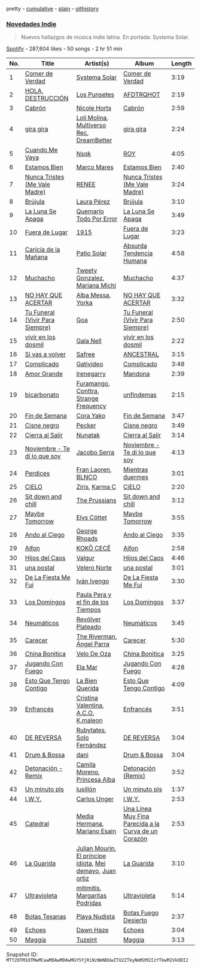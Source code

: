pretty - [cumulative](/playlists/cumulative/37i9dQZF1DXaaU1AaHpZeu.md) - [plain](/playlists/plain/37i9dQZF1DXaaU1AaHpZeu) - [githistory](https://github.githistory.xyz/mackorone/spotify-playlist-archive/blob/main/playlists/plain/37i9dQZF1DXaaU1AaHpZeu)

### [Novedades Indie](https://open.spotify.com/playlist/37i9dQZF1DXaaU1AaHpZeu)

> Nuevos hallazgos de música indie latina\. En portada: Systema Solar.

[Spotify](https://open.spotify.com/user/spotify) - 287,604 likes - 50 songs - 2 hr 51 min

| No. | Title | Artist(s) | Album | Length |
|---|---|---|---|---|
| 1 | [Comer de Verdad](https://open.spotify.com/track/0f3RqNf069JXO7UhQeuGd8) | [Systema Solar](https://open.spotify.com/artist/2fsQcmsoEVZD4EHZOzARdx) | [Comer de Verdad](https://open.spotify.com/album/13lLBcDbBKzL73MaaLFYux) | 3:19 |
| 2 | [HOLA, DESTRUCCIÓN](https://open.spotify.com/track/4kaIzl8NqkiQcAfwCRQ0Pn) | [Los Punsetes](https://open.spotify.com/artist/1jr0mAgIhKtTeKTZwk0HjF) | [AFDTRQHOT](https://open.spotify.com/album/7k4UzHlJWOKqaOMLe222z3) | 2:19 |
| 3 | [Cabrón](https://open.spotify.com/track/3s7va3f0Sxww7MgvqUpThW) | [Nicole Horts](https://open.spotify.com/artist/1PdyY069YiAkmKdnx6odux) | [Cabrón](https://open.spotify.com/album/0WYn2pJadzB9tiWzC4svkf) | 2:59 |
| 4 | [gira gira](https://open.spotify.com/track/1ODX26O4CVBskL5cB1fyc6) | [Loli Molina](https://open.spotify.com/artist/4mStQ3gsuRt6YDkloBov32), [Multiverso Rec](https://open.spotify.com/artist/4vfh7YNp9RCsbvotgivvGd), [DreamBetter](https://open.spotify.com/artist/71CeLiuIiNZFUTnhVrutGi) | [gira gira](https://open.spotify.com/album/0LYjttu2Sf8mbswQNRWMy6) | 2:24 |
| 5 | [Cuando Me Vaya](https://open.spotify.com/track/4BirB1m7itKqHLTvO2rfDW) | [Nsqk](https://open.spotify.com/artist/1jtvmXiemNFkPO11NMdjfu) | [ROY](https://open.spotify.com/album/40hEXrrbfFrriCUTOw4uRh) | 4:05 |
| 6 | [Estamos Bien](https://open.spotify.com/track/1VvnmpJBpaJ6LOObkwOg7C) | [Marco Mares](https://open.spotify.com/artist/5Eg5ZoZgXAa1Eit48sxoKQ) | [Estamos Bien](https://open.spotify.com/album/1kCf3v2NqFFTmQwRwlRe3G) | 2:40 |
| 7 | [Nunca Tristes \(Me Vale Madre\)](https://open.spotify.com/track/3LWay44eeYFEh27Gf1UA7J) | [RENEE](https://open.spotify.com/artist/2pbO2XyPJGWz2s0OZeD4pR) | [Nunca Tristes \(Me Vale Madre\)](https://open.spotify.com/album/5YoNvYemEqvFVdWicpjPe8) | 3:24 |
| 8 | [Brújula](https://open.spotify.com/track/3NcZFZYHwtvabsALQW5RWv) | [Laura Pérez](https://open.spotify.com/artist/6qkgKoO4G9KfVQZAUs3Q58) | [Brújula](https://open.spotify.com/album/7rIIkQ0FySrrsXpDGW7DVr) | 3:10 |
| 9 | [La Luna Se Apaga](https://open.spotify.com/track/1INaG3vTCaF15Rhm5Esoya) | [Quemarlo Todo Por Error](https://open.spotify.com/artist/2uBBnvNK2YBWL8Q4f4W8GG) | [La Luna Se Apaga](https://open.spotify.com/album/7oSHA7viiXVtPegxyd0ByU) | 3:49 |
| 10 | [Fuera de Lugar](https://open.spotify.com/track/5GsulKJKdlX0fplKL8xoCY) | [1915](https://open.spotify.com/artist/4jwnlVc9Lj5vMkL32978d1) | [Fuera de Lugar](https://open.spotify.com/album/7k7pDs1peFehrsg3sVZHKh) | 3:23 |
| 11 | [Caricia de la Mañana](https://open.spotify.com/track/4s7FaWWEChQGu4iVuuMeDQ) | [Patio Solar](https://open.spotify.com/artist/5vA7SVYlKJGW6NGkKaSEax) | [Absurda Tendencia Humana](https://open.spotify.com/album/4sW47TwyYQhIks1U4xyDIW) | 4:58 |
| 12 | [Muchacho](https://open.spotify.com/track/1fON4M2cJmL9zShE4CyPTt) | [Tweety Gonzalez](https://open.spotify.com/artist/2vs2HDZj2aUy872GXT9tO3), [Mariana Michi](https://open.spotify.com/artist/31eAzxn0H5U0iAzTokpYBR) | [Muchacho](https://open.spotify.com/album/7zg57PuVjEycWbC4h2kclc) | 4:37 |
| 13 | [NO HAY QUE ACERTAR](https://open.spotify.com/track/3ILMuK8X7CmK32DeUvYGIz) | [Alba Messa](https://open.spotify.com/artist/2ujAzSbsKeEIcaFsoSMMQs), [Yorka](https://open.spotify.com/artist/71bG6LIwKMYALxV8WuIezn) | [NO HAY QUE ACERTAR](https://open.spotify.com/album/1WlvIvx4EtmOJgG3I3tkZd) | 3:32 |
| 14 | [Tu Funeral \(Vivir Para Siempre\)](https://open.spotify.com/track/17WONA5OOL1xzBIBI7fuiQ) | [Goa](https://open.spotify.com/artist/1jj0qqazY8R9qnrGAKneIh) | [Tu Funeral \(Vivir Para Siempre\)](https://open.spotify.com/album/3wPzq1sfUne0VcMqaXBEiB) | 2:50 |
| 15 | [vivir en los dosmil](https://open.spotify.com/track/3WUlTT5mSRZNmPfbtkvwAS) | [Gala Nell](https://open.spotify.com/artist/4CVNESQIOFNvurriZVBarY) | [vivir en los dosmil](https://open.spotify.com/album/0XXM9pJOGUKNJHwiLkExak) | 2:22 |
| 16 | [Si vas a volver](https://open.spotify.com/track/2Zi5HWPwJ6GQuv7mz63utS) | [Safree](https://open.spotify.com/artist/11u8AlYmK5fmocR0s8qGgL) | [ANCESTRAL](https://open.spotify.com/album/5OWBmA3whAjgyypHpOCWN5) | 3:15 |
| 17 | [Complicado](https://open.spotify.com/track/5ixCPynyxWP4unw3Go7K0U) | [Gativideo](https://open.spotify.com/artist/4syvKWgnIigkaQdgF4NNZM) | [Complicado](https://open.spotify.com/album/0W4ZBqdN33Zdhh6k1yWTr1) | 3:48 |
| 18 | [Amor Grande](https://open.spotify.com/track/1XdC0YknBtQAMFMlLPk98D) | [Irenegarry](https://open.spotify.com/artist/5grzJI0lXUO8L4yMw6BwEB) | [Mandona](https://open.spotify.com/album/4WetkfSfJrrirUg6MXUjEL) | 2:39 |
| 19 | [bicarbonato](https://open.spotify.com/track/1BTPXtawT52wBN7djEr2mn) | [Furamango](https://open.spotify.com/artist/294HvfylPz4NgNtDddJ9ej), [Conttra](https://open.spotify.com/artist/0xRizCdjBtIyBeMCLDkcBg), [Strange Frequency](https://open.spotify.com/artist/5uj2Fb3Gbj083ASKjgMEpp) | [unfindemas](https://open.spotify.com/album/4MfD23reUg6U73t0IOOO3X) | 2:15 |
| 20 | [Fin de Semana](https://open.spotify.com/track/5yxMN1xhn6zH2HCjOEecGH) | [Cora Yako](https://open.spotify.com/artist/09un4iSHi0vAwjGBwvWiDm) | [Fin de Semana](https://open.spotify.com/album/7eqUFhcdJMROi1LdAq73gK) | 3:47 |
| 21 | [Cisne negro](https://open.spotify.com/track/1AfERZAElpSOcTGmTx3hgG) | [Pecker](https://open.spotify.com/artist/0iMUmxPO9u0zUYEhDeajy3) | [Cisne negro](https://open.spotify.com/album/2LJO31P7Mna7BqXMIYuyAg) | 3:49 |
| 22 | [Cierra al Salir](https://open.spotify.com/track/1vnw8aXNL4MAVc4G247w6V) | [Nunatak](https://open.spotify.com/artist/7wqxTrC9BtdVj2G6j9PP7z) | [Cierra al Salir](https://open.spotify.com/album/2VOFUAmbDdaCuECX2JCaSI) | 3:14 |
| 23 | [Noviembre \- Te di lo que soy](https://open.spotify.com/track/4NRSQzaRfIxnqQNARtCrvw) | [Jacobo Serra](https://open.spotify.com/artist/5IFxs1VwnOvPeRI0VpJt18) | [Noviembre \- Te di lo que soy](https://open.spotify.com/album/2k7UkreUFhdTV9U5mGxRBW) | 4:13 |
| 24 | [Perdices](https://open.spotify.com/track/4NQ5B1KHClfA6upTNApG5r) | [Fran Laoren](https://open.spotify.com/artist/2g1W9bFVmdIyxvktrdDiO4), [BLNCO](https://open.spotify.com/artist/0uyyPsii9AYIF6eu60pS4p) | [Mientras duermes](https://open.spotify.com/album/6Wmo7MhxU5HyLCBLzxOh4e) | 3:01 |
| 25 | [CiELO](https://open.spotify.com/track/3ENtenJ8VYQOgUgfTmdMQj) | [Ziris](https://open.spotify.com/artist/5Nn2PiwKStd9p9sCB6IyK9), [Karma C](https://open.spotify.com/artist/0o5CzIkmDyHMF4yG4CrAxh) | [CiELO](https://open.spotify.com/album/2h3taGncccCu4jJdFnqcIx) | 2:20 |
| 26 | [Sit down and chill](https://open.spotify.com/track/5yXk35z9dCYtRObvcuRW1B) | [The Prussians](https://open.spotify.com/artist/6qs9iCLV2ulKSOYRFMM0qp) | [Sit down and chill](https://open.spotify.com/album/0MNQB7iJgu3JvOWldz3q5q) | 3:12 |
| 27 | [Maybe Tomorrow](https://open.spotify.com/track/0SQfk2B6qbSkOn3nARn7Ug) | [Elys Cöttet](https://open.spotify.com/artist/5EhRCRB67Xe2Wo9xUk41p5) | [Maybe Tomorrow](https://open.spotify.com/album/70yNR5kvfg2buFD7SawGma) | 3:55 |
| 28 | [Ando al Ciego](https://open.spotify.com/track/0o905squ3VdFpVn5Zlq8hn) | [George Rhoads](https://open.spotify.com/artist/0UMwp0Y8VxfNpdMALNnd5y) | [Ando al Ciego](https://open.spotify.com/album/3oy9PTZQ1DXASStLGYrTK7) | 3:35 |
| 29 | [Aifon](https://open.spotify.com/track/3Ok5HfWRL3CssQVJho7ejp) | [KOKÔ CECÊ](https://open.spotify.com/artist/4MAPWlyF0tOgw8djPFLU9V) | [Aifon](https://open.spotify.com/album/0THoSCtMZks6QyVY1QqCTk) | 2:58 |
| 30 | [Hijos del Caos](https://open.spotify.com/track/1An0GOp9xClx25KrixYITZ) | [Valgur](https://open.spotify.com/artist/0HHh73DHIGrZjm3dADNdcH) | [Hijos del Caos](https://open.spotify.com/album/1usWrTGAVgx5GHT5Ld0SLt) | 4:46 |
| 31 | [una postal](https://open.spotify.com/track/5Kf7FyXqkOcA9IdY5Jc6wQ) | [Velero Norte](https://open.spotify.com/artist/6TBD2rLl4F6tIPF3oO62Ot) | [una postal](https://open.spotify.com/album/0RFeOtQkRU4Lwhj9hkZPDh) | 3:01 |
| 32 | [De La Fiesta Me Fui](https://open.spotify.com/track/1JNbZqazjs5IjgIYIgnZQl) | [Iván Ivengo](https://open.spotify.com/artist/4oiI7JbuL1TKEO6skc1B5x) | [De La Fiesta Me Fui](https://open.spotify.com/album/1HoURdfw74M38H8NPTHCBK) | 3:30 |
| 33 | [Los Domingos](https://open.spotify.com/track/7ArjPcNTIMIPTST10plFKV) | [Paula Pera y el fin de los Tiempos](https://open.spotify.com/artist/5zuGV6u9UobNW3KPGXui6o) | [Los Domingos](https://open.spotify.com/album/4pKMqz4Q8R1bIGCK41ilrt) | 3:37 |
| 34 | [Neumáticos](https://open.spotify.com/track/72cKV8a25RSFlIcr0KlpLM) | [Revólver Plateado](https://open.spotify.com/artist/73GjkmYVJJkhT0S4FweayO) | [Neumáticos](https://open.spotify.com/album/16NgzTFHxyzHmOWenuPzWx) | 3:45 |
| 35 | [Carecer](https://open.spotify.com/track/5lSefo6PD9JVGAWyDLLIs6) | [The Riverman](https://open.spotify.com/artist/2mh5dGS6AWdga9P6tTcwKe), [Ángel Parra](https://open.spotify.com/artist/1oQRtreZQfJBc7FOKCusl1) | [Carecer](https://open.spotify.com/album/6X6Jv4ET7iq5VLLBgOdV5L) | 5:30 |
| 36 | [China Bonitica](https://open.spotify.com/track/47IppQbPtTZdSKLKxNioY4) | [Velo De Oza](https://open.spotify.com/artist/1nh1tWk4ZqRPrl0XqICYgn) | [China Bonitica](https://open.spotify.com/album/1cuke5HCxAaSc49UD7uXhw) | 3:25 |
| 37 | [Jugando Con Fuego](https://open.spotify.com/track/1Eyoe64IS1MwtzpgaqZTIu) | [Ela Mar](https://open.spotify.com/artist/27xh2ax5bGkBUvfM9I8hGS) | [Jugando Con Fuego](https://open.spotify.com/album/7hrM4PRQSDv1Ua2fYOTnLq) | 4:28 |
| 38 | [Esto Que Tengo Contigo](https://open.spotify.com/track/6ts0Y5m6431qvNIBKJP9Es) | [La Bien Querida](https://open.spotify.com/artist/0Wn7tfH4rhaWTn8aMqSgh6) | [Esto Que Tengo Contigo](https://open.spotify.com/album/3KQlig5elpZToahwrjL3dW) | 4:09 |
| 39 | [Enfrancés](https://open.spotify.com/track/0kC7lZJUsA1A1BQ5F0cGMx) | [Cristina Valentina](https://open.spotify.com/artist/3pC5RVO04pJTFcp5xxdXaV), [A.C.O](https://open.spotify.com/artist/0x2z4hugJaiGdTP0lzhxvO), [K.maleon](https://open.spotify.com/artist/34fVIn6K9SI57pQ9nbsKa3) | [Enfrancés](https://open.spotify.com/album/4e2jMx02VBGG3O9DP4B80q) | 3:51 |
| 40 | [DE REVERSA](https://open.spotify.com/track/0q6JxbQUTLb1MVE3ucpDFW) | [Rubytates](https://open.spotify.com/artist/2Mk7yrY8Dt93tvVhyxh8Zj), [Solo Fernández](https://open.spotify.com/artist/0bvP91QlkYvAFP71Cw6PkM) | [DE REVERSA](https://open.spotify.com/album/37gbLafAooDbpx7AqX9O2B) | 3:04 |
| 41 | [Drum & Bossa](https://open.spotify.com/track/2qSmlhY4zy0sZaGeKowauQ) | [dani](https://open.spotify.com/artist/4sYXzPulKYxOYuDKS1px8Y) | [Drum & Bossa](https://open.spotify.com/album/0elMEg1pa1QFfaFwukLwpZ) | 3:04 |
| 42 | [Detonación \- Remix](https://open.spotify.com/track/0rZwPrDw6xcWdGTSvsbLYA) | [Camila Moreno](https://open.spotify.com/artist/0SJy1J0FgP21lbvGBMKT8H), [Princesa Alba](https://open.spotify.com/artist/3hvDAraTidCTjQHIc4m8P3) | [Detonación \(Remix\)](https://open.spotify.com/album/5cFYndbz33WMXaEeE3JFGx) | 3:52 |
| 43 | [Un minuto pls](https://open.spotify.com/track/3uPrQDkNYwbOBwX5SHIXb4) | [lusillón](https://open.spotify.com/artist/3boSqy30OQ3ES9e3UJb6Up) | [Un minuto pls](https://open.spotify.com/album/7bkFw2GGPcS67TQegkzfSX) | 1:37 |
| 44 | [I.W.Y.](https://open.spotify.com/track/2qePnoTLNzI1aJHLdLBvQM) | [Carlos Unger](https://open.spotify.com/artist/6HjZFRvUOPRuaPNzUxtqWf) | [I.W.Y.](https://open.spotify.com/album/0W3AKS1vhthN13diu18bTH) | 2:53 |
| 45 | [Catedral](https://open.spotify.com/track/67aui76AVhF2XwGNvRcK1N) | [Media Hermana](https://open.spotify.com/artist/0oa0TL1V6tfg7ERfm2sMiE), [Mariano Esain](https://open.spotify.com/artist/4bUov6Vu3oOOC1GFLYJ2u8) | [Una Línea Muy Fina Parecida a la Curva de un Corazón](https://open.spotify.com/album/2YisE6MYvZownFAhHqnGX8) | 2:53 |
| 46 | [La Guarida](https://open.spotify.com/track/38KbBBtuDmA6dga52LXz7i) | [Julian Mourin](https://open.spotify.com/artist/5jHALTUJMAFsdqdbxzXWEw), [El príncipe idiota](https://open.spotify.com/artist/5xEgsOYkENDU9TRoKMWW3u), [Mei demayo](https://open.spotify.com/artist/57AQD7JCcN3jkv53aBCouV), [Juan ortiz](https://open.spotify.com/artist/0EByszn3Svvfw9xbDodioB) | [La Guarida](https://open.spotify.com/album/6M6ZD7z8NcEzYQdBKjbBVV) | 3:10 |
| 47 | [Ultravioleta](https://open.spotify.com/track/09YzJAn8N069K6JcQw4caJ) | [mitimitis](https://open.spotify.com/artist/3iEWpEqmO2yLUPIiu7Dv9F), [Margaritas Podridas](https://open.spotify.com/artist/5O9NicFLG2F9Xr7OHxmrb7) | [Ultravioleta](https://open.spotify.com/album/0jkMj6BjWylbc7sFz2sTAO) | 5:14 |
| 48 | [Botas Texanas](https://open.spotify.com/track/3NRoOXIRa9IAwuPJIPtVvA) | [Playa Nudista](https://open.spotify.com/artist/5z3Yr06HtJ5NUAp9wp7vn3) | [Botas Fuego Desierto](https://open.spotify.com/album/6icLZ05smifqFPVRl2Q66L) | 2:37 |
| 49 | [Echoes](https://open.spotify.com/track/7huY98S3UzRD2vK2VfkqjV) | [Dawn Haze](https://open.spotify.com/artist/32JSwTOeaGSHi268j8f73U) | [Echoes](https://open.spotify.com/album/5or4fmUiwonKaHQ5y1sBa1) | 3:04 |
| 50 | [Maggia](https://open.spotify.com/track/4WOz1kTSzTeGtmJOqDLf8I) | [Tuzeint](https://open.spotify.com/artist/0iQ2RumqYpmrZVxHCR771X) | [Maggia](https://open.spotify.com/album/4NNTY8cw1N1JkIdlNt8NLI) | 3:13 |

Snapshot ID: `MTY2OTM1OTMwMCwwMDAwMDAwMGY5YjRiNzNmNDUwZTU2ZTkyNmM2M2IzYTkwM2VkODI2`
